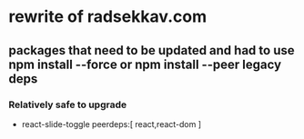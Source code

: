 # rewrite of radsekkav.com
## packages that need to be updated and had to use npm install --force or npm install --peer legacy deps
### Relatively safe to upgrade
- react-slide-toggle
    peerdeps:[
        react,react-dom
    ]